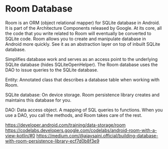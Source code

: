 # Room Database

Room is an ORM (object relational mapper) for SQLite database in Android. It is part of the Architecture Components released by Google. At its core, all the code that you write related to Room will eventually be converted to SQLite code. Room allows you to create and manipulate database in Android more quickly. See it as an abstraction layer on top of inbuilt SQLite database.

Simplifies database work and serves as an access point to the underlying SQLite database (hides SQLiteOpenHelper). The Room database uses the DAO to issue queries to the SQLite database.

Entity: Annotated class that describes a database table when working with Room.

SQLite database: On device storage. Room persistence library creates and maintains this database for you.

DAO: Data access object. A mapping of SQL queries to functions. When you use a DAO, you call the methods, and Room takes care of the rest.


https://developer.android.com/training/data-storage/room
https://codelabs.developers.google.com/codelabs/android-room-with-a-view-kotlin/#0
https://medium.com/@ajaysaini.official/building-database-with-room-persistence-library-ecf7d0b8f3e9
